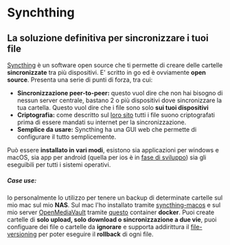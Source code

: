<!--
titolo: "La soluzione definitiva per la sincronizzazione dei file",
desc: "La soluzione definitiva per la sincronizzazione dei file",
data: "16/10/2021"
-->

# Synchthing

## La soluzione definitiva per sincronizzare i tuoi file

[Syncthing](https://syncthing.net/) è un software open source che ti permette di creare delle cartelle **sincronizzate** tra più dispositivi.
E' scritto in go ed è ovviamente **open source**. Presenta una serie di punti di forza, tra cui:

- **Sincronizzazione peer-to-peer:** questo vuol dire che non hai bisogno di nessun server centrale, bastano 2 o più dispositivi dove sincronizzare la tua cartella. Questo vuol dire che i file sono solo **sui tuoi dispositivi**
- **Criptografia:** come descritto sul [loro sito](https://syncthing.net/security/) tutti i file suono criptografati prima di essere mandati su internet per la sincronizzazione.
- **Semplice da usare:** Syncthing ha una GUI web che permette di configurare il tutto semplicemente.

Può essere **installato in vari modi**, esistono sia applicazioni per windows e macOS, sia app per android (quella per ios è in [fase di sviluppo](https://forum.syncthing.net/t/isyncthing-ios-client-for-syncthing-now-in-beta/15815)) sia gli eseguibili per tutti i sistemi operativi.

##### Case use:

Io personalmente lo utilizzo per tenere un backup di determinate cartelle sul mio mac sul mio **NAS**. Sul mac l'ho installato tramite [syncthing-macos](https://github.com/syncthing/syncthing-macos) e sul mio server [OpenMediaVault](https://www.openmediavault.org/) tramite [questo](https://hub.docker.com/r/syncthing/syncthing) container **docker**. Puoi create cartelle di **solo upload, solo download o sincronizzazione a due vie**, puoi configuare dei file o cartelle da **ignorare** e supporta addirittura il [file-versioning](https://docs.syncthing.net/users/versioning.html) per poter eseguire il **rollback** di ogni file.
